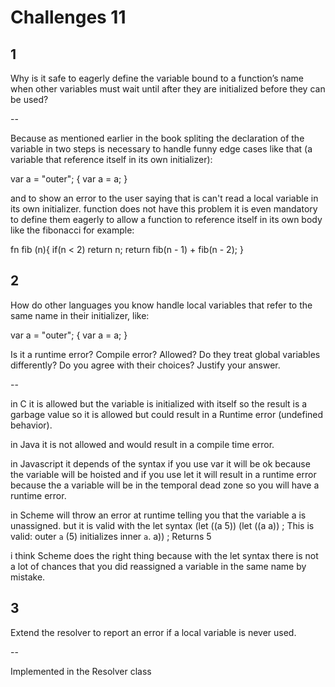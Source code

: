 # Challenges 11

## 1

Why is it safe to eagerly define the variable bound to a function’s name when other variables must wait until after they are initialized before they can be used?

--

Because as mentioned earlier in the book spliting the declaration of the variable in two steps is necessary to handle
funny edge cases like that (a variable that reference itself in its own initializer):

var a = "outer";
{
var a = a;
}

and to show an error to the user saying that is can't read a local variable in its own initializer.
function does not have this problem it is even mandatory to define them eagerly to allow a function
to reference itself in its own body like the fibonacci for example:

fn fib (n){
if(n < 2) return n;
return fib(n - 1) + fib(n - 2);
}

## 2

How do other languages you know handle local variables that refer to the same name in their initializer, like:

var a = "outer";
{
var a = a;
}

Is it a runtime error? Compile error? Allowed? Do they treat global variables differently? Do you agree with their choices? Justify your answer.

--

in C it is allowed but the variable is initialized with itself so the result is a garbage value so it is allowed but could result in a Runtime error (undefined behavior).

in Java it is not allowed and would result in a compile time error.

in Javascript it depends of the syntax if you use var it will be ok because the variable will be hoisted and 
if you use let it will result in a runtime error because the a variable will be in the temporal dead zone so you will have a runtime error.

in Scheme will throw an error at runtime telling you that the variable a is unassigned.
but it is valid with the let syntax
(let ((a 5))
(let ((a a)) ; This is valid: outer `a` (5) initializes inner `a`.
a)) ; Returns 5

i think Scheme does the right thing because with the let syntax there is not a lot of chances that you did reassigned a variable in the same name by mistake.

## 3

Extend the resolver to report an error if a local variable is never used.

--

Implemented in the Resolver class






